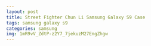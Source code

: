 ```yaml
---
layout: post
title: Street Fighter Chun Li Samsung Galaxy S9 Case
tags: samsung galaxy s9
categories: samsung
img: 1mR9vV_ZdtP-z2Y7_7jekuzM27EngZhgw
---
```

